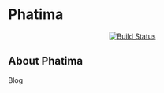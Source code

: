 # Phatima
<p align="center">
<a href="https://github.com/localdisk/phatima/actions"><img src="https://github.com/laravel/framework/workflows/tests/badge.svg" alt="Build Status"></a>
</p>

## About Phatima

Blog
